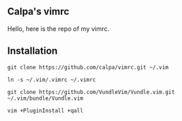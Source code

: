 Calpa's vimrc
---

Hello, here is the repo of my vimrc.

## Installation
```
git clone https://github.com/calpa/vimrc.git ~/.vim

ln -s ~/.vim/.vimrc ~/.vimrc

git clone https://github.com/VundleVim/Vundle.vim.git ~/.vim/bundle/Vundle.vim

vim +PluginInstall +qall
```
